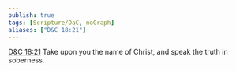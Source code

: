 ```yaml
---
publish: true
tags: [Scripture/DaC, noGraph]
aliases: ["D&C 18:21"]
---
```

[D&C 18:21](https://churchofjesuschrist.org/study/scriptures/dc-testament/dc/18?lang=eng&id=p21#p21) Take upon you the name of Christ, and speak the truth in soberness.

